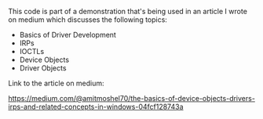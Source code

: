 This code is part of a demonstration that's being used in an article I wrote on medium which discusses the following topics:
- Basics of Driver Development 
- IRPs
- IOCTLs
- Device Objects
- Driver Objects

Link to the article on medium:

https://medium.com/@amitmoshel70/the-basics-of-device-objects-drivers-irps-and-related-concepts-in-windows-04fcf128743a
